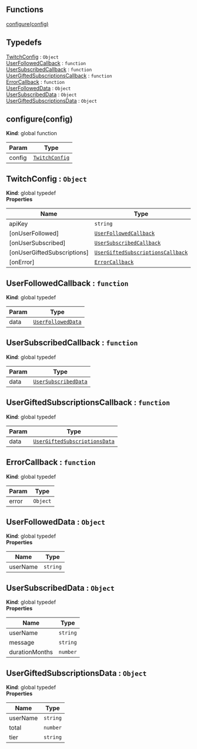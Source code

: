 ## Functions

<dl>
<dt><a href="#configure">configure(config)</a></dt>
<dd></dd>
</dl>

## Typedefs

<dl>
<dt><a href="#TwitchConfig">TwitchConfig</a> : <code>Object</code></dt>
<dd></dd>
<dt><a href="#UserFollowedCallback">UserFollowedCallback</a> : <code>function</code></dt>
<dd></dd>
<dt><a href="#UserSubscribedCallback">UserSubscribedCallback</a> : <code>function</code></dt>
<dd></dd>
<dt><a href="#UserGiftedSubscriptionsCallback">UserGiftedSubscriptionsCallback</a> : <code>function</code></dt>
<dd></dd>
<dt><a href="#ErrorCallback">ErrorCallback</a> : <code>function</code></dt>
<dd></dd>
<dt><a href="#UserFollowedData">UserFollowedData</a> : <code>Object</code></dt>
<dd></dd>
<dt><a href="#UserSubscribedData">UserSubscribedData</a> : <code>Object</code></dt>
<dd></dd>
<dt><a href="#UserGiftedSubscriptionsData">UserGiftedSubscriptionsData</a> : <code>Object</code></dt>
<dd></dd>
</dl>

<a name="configure"></a>

## configure(config)
**Kind**: global function  

| Param | Type |
| --- | --- |
| config | [<code>TwitchConfig</code>](#TwitchConfig) | 

<a name="TwitchConfig"></a>

## TwitchConfig : <code>Object</code>
**Kind**: global typedef  
**Properties**

| Name | Type |
| --- | --- |
| apiKey | <code>string</code> | 
| [onUserFollowed] | [<code>UserFollowedCallback</code>](#UserFollowedCallback) | 
| [onUserSubscribed] | [<code>UserSubscribedCallback</code>](#UserSubscribedCallback) | 
| [onUserGiftedSubscriptions] | [<code>UserGiftedSubscriptionsCallback</code>](#UserGiftedSubscriptionsCallback) | 
| [onError] | [<code>ErrorCallback</code>](#ErrorCallback) | 

<a name="UserFollowedCallback"></a>

## UserFollowedCallback : <code>function</code>
**Kind**: global typedef  

| Param | Type |
| --- | --- |
| data | [<code>UserFollowedData</code>](#UserFollowedData) | 

<a name="UserSubscribedCallback"></a>

## UserSubscribedCallback : <code>function</code>
**Kind**: global typedef  

| Param | Type |
| --- | --- |
| data | [<code>UserSubscribedData</code>](#UserSubscribedData) | 

<a name="UserGiftedSubscriptionsCallback"></a>

## UserGiftedSubscriptionsCallback : <code>function</code>
**Kind**: global typedef  

| Param | Type |
| --- | --- |
| data | [<code>UserGiftedSubscriptionsData</code>](#UserGiftedSubscriptionsData) | 

<a name="ErrorCallback"></a>

## ErrorCallback : <code>function</code>
**Kind**: global typedef  

| Param | Type |
| --- | --- |
| error | <code>Object</code> | 

<a name="UserFollowedData"></a>

## UserFollowedData : <code>Object</code>
**Kind**: global typedef  
**Properties**

| Name | Type |
| --- | --- |
| userName | <code>string</code> | 

<a name="UserSubscribedData"></a>

## UserSubscribedData : <code>Object</code>
**Kind**: global typedef  
**Properties**

| Name | Type |
| --- | --- |
| userName | <code>string</code> | 
| message | <code>string</code> | 
| durationMonths | <code>number</code> | 

<a name="UserGiftedSubscriptionsData"></a>

## UserGiftedSubscriptionsData : <code>Object</code>
**Kind**: global typedef  
**Properties**

| Name | Type |
| --- | --- |
| userName | <code>string</code> | 
| total | <code>number</code> | 
| tier | <code>string</code> | 

